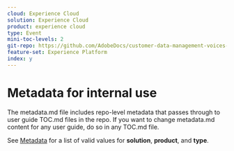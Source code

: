 ```yaml
---
cloud: Experience Cloud
solution: Experience Cloud
product: experience cloud
type: Event
mini-toc-levels: 2
git-repo: https://github.com/AdobeDocs/customer-data-management-voices-events.en
feature-set: Experience Platform
index: y
---
```


# Metadata for internal use

The metadata.md file includes repo-level metadata that passes through to user guide TOC.md files in the repo. If you want to change metadata.md content for any user guide, do so in any TOC.md file.

See [Metadata](https://experienceleague.adobe.com/docs/authoring-guide-exl/using/editing/user-guide-setup/metadata.html?lang=en) for a list of valid values for **solution**, **product**, and **type**.

